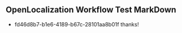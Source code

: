 ## OpenLocalization Workflow Test MarkDown
* fd46d8b7-b1e6-4189-b67c-28101aa8b01f thanks!

<!--HONumber=Aug16_HO3-->


